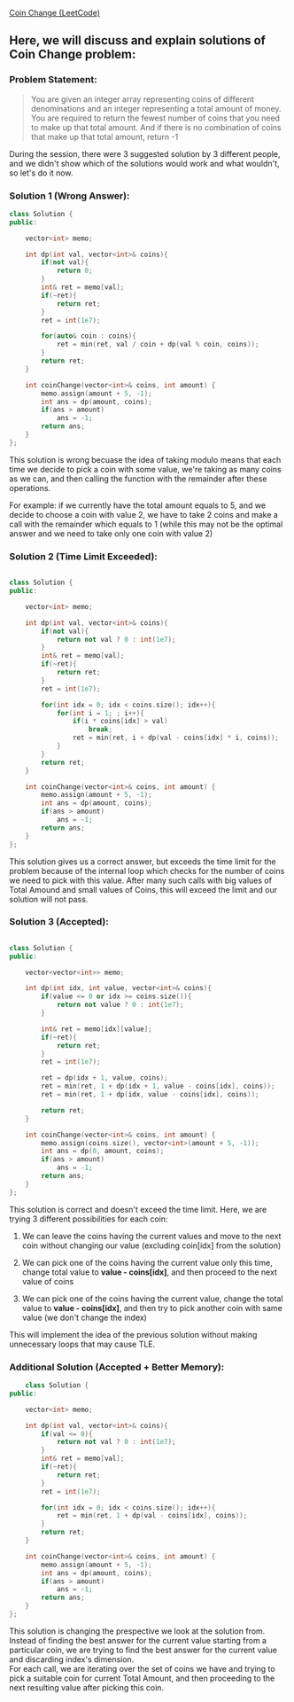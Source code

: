[Coin Change (LeetCode)](https://leetcode.com/problems/coin-change/description/)

## Here, we will discuss and explain solutions of Coin Change problem:  


### Problem Statement:
> You are given an integer array representing coins of different denominations and an integer representing a total amount of money.  
You are required to return the fewest number of coins that you need to make up that total amount. And if there is no combination of coins that make up that total amount, return -1  


During the session, there were 3 suggested solution by 3 different people, and we didn't show which of the solutions would work and what wouldn't, so let's do it now.


### Solution 1 (Wrong Answer):

```C++ 
class Solution {
public:

    vector<int> memo;

    int dp(int val, vector<int>& coins){
        if(not val){
            return 0;
        }
        int& ret = memo[val];
        if(~ret){
            return ret;
        }
        ret = int(1e7);

        for(auto& coin : coins){
            ret = min(ret, val / coin + dp(val % coin, coins));
        }
        return ret;
    }

    int coinChange(vector<int>& coins, int amount) {
        memo.assign(amount + 5, -1);
        int ans = dp(amount, coins);
        if(ans > amount)
            ans = -1;
        return ans;
    }
};
```

This solution is wrong becuase the idea of taking modulo means that each time we decide to pick a coin with some value, we're taking as many coins as we can, and then calling the function with the remainder after these operations.  

For example: if we currently have the total amount equals to 5, and we decide to choose a coin with value 2, we have to take 2 coins and make a call with the remainder which equals to 1 (while this may not be the optimal answer and we need to take only one coin with value 2)


### Solution 2 (Time Limit Exceeded):

```C++ 

class Solution {
public:

    vector<int> memo;

    int dp(int val, vector<int>& coins){
        if(not val){
            return not val ? 0 : int(1e7);
        }
        int& ret = memo[val];
        if(~ret){
            return ret;
        }
        ret = int(1e7);

        for(int idx = 0; idx < coins.size(); idx++){
            for(int i = 1; ; i++){
                if(i * coins[idx] > val)
                    break;
                ret = min(ret, i + dp(val - coins[idx] * i, coins));
            }
        }
        return ret;
    }

    int coinChange(vector<int>& coins, int amount) {
        memo.assign(amount + 5, -1);
        int ans = dp(amount, coins);
        if(ans > amount)
            ans = -1;
        return ans;
    }
};

```

This solution gives us a correct answer, but exceeds the time limit for the problem because of the internal loop which checks for the number of coins we need to pick with this value. After many such calls with big values of Total Amound and small values of Coins, this will exceed the limit and our solution will not pass.


### Solution 3 (Accepted):

```C++

class Solution {
public:

    vector<vector<int>> memo;

    int dp(int idx, int value, vector<int>& coins){
        if(value <= 0 or idx >= coins.size()){
            return not value ? 0 : int(1e7);
        }

        int& ret = memo[idx][value];
        if(~ret){
            return ret;
        }
        ret = int(1e7);

        ret = dp(idx + 1, value, coins);
        ret = min(ret, 1 + dp(idx + 1, value - coins[idx], coins));
        ret = min(ret, 1 + dp(idx, value - coins[idx], coins));

        return ret;
    }

    int coinChange(vector<int>& coins, int amount) {
        memo.assign(coins.size(), vector<int>(amount + 5, -1));
        int ans = dp(0, amount, coins);
        if(ans > amount)
            ans = -1;
        return ans;
    }
};

```

This solution is correct and doesn't exceed the time limit. Here, we are trying 3 different possibilities for each coin:

1. We can leave the coins having the current values and move to the next coin without changing our value (excluding coin[idx] from the solution)

2. We can pick one of the coins having the current value only this time, change total value to **value - coins[idx]**, and then proceed to the next value of coins

3. We can pick one of the coins having the current value, change the total value to **value - coins[idx]**, and then try to pick another coin with same value (we don't change the index)

This will implement the idea of the previous solution without making unnecessary loops that may cause TLE.


### Additional Solution (Accepted + Better Memory): 

```C++ 
    class Solution {
public:

    vector<int> memo;

    int dp(int val, vector<int>& coins){
        if(val <= 0){
            return not val ? 0 : int(1e7);
        }
        int& ret = memo[val];
        if(~ret){
            return ret;
        }
        ret = int(1e7);

        for(int idx = 0; idx < coins.size(); idx++){
            ret = min(ret, 1 + dp(val - coins[idx], coins));
        }
        return ret;
    }

    int coinChange(vector<int>& coins, int amount) {
        memo.assign(amount + 5, -1);
        int ans = dp(amount, coins);
        if(ans > amount)
            ans = -1;
        return ans;
    }
};
```

This solution is changing the prespective we look at the solution from. Instead of finding the best answer for the current value starting from a particular coin, we are trying to find the best answer for the current value and discarding index's dimension.  
For each call, we are iterating over the set of coins we have and trying to pick a suitable coin for current Total Amount, and then proceeding to the next resulting value after picking this coin. 